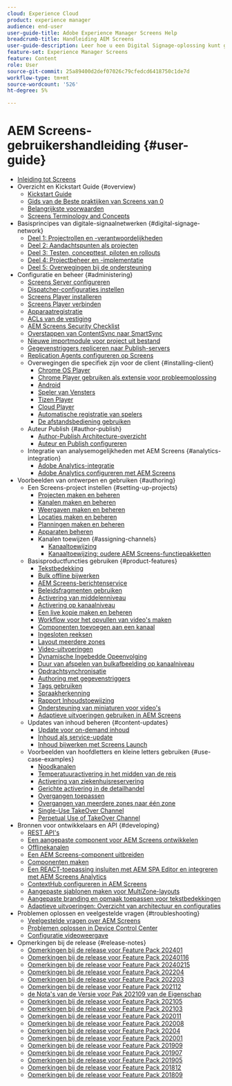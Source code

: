 ```yaml
---
cloud: Experience Cloud
product: experience manager
audience: end-user
user-guide-title: Adobe Experience Manager Screens Help
breadcrumb-title: Handleiding AEM Screens
user-guide-description: Leer hoe u een Digital Signage-oplossing kunt gebruiken om dynamische en interactieve digitale ervaringen en interacties te publiceren.
feature-set: Experience Manager Screens
feature: Content
role: User
source-git-commit: 25a89400d2def07026c79cfedcd6418750c1de7d
workflow-type: tm+mt
source-wordcount: '526'
ht-degree: 5%

---
```



# AEM Screens-gebruikershandleiding {#user-guide}

+ [Inleiding tot Screens](aem-screens-introduction.md)
+ Overzicht en Kickstart Guide {#overview}
   + [Kickstart Guide](kickstart-for-aem-screens.md)
   + [Gids van de Beste praktijken van Screens van 0](https://experienceleague.adobe.com/en/docs/experience-manager-screens/using/about-guide)
   + [Belangrijkste voorwaarden](screens-glossary.md)
   + [Screens Terminology and Concepts](screens-concepts-feature-video-understand.md)
+ Basisprincipes van digitale-signaalnetwerken {#digital-signage-network}
   + [Deel 1: Projectrollen en -verantwoordelijkheden](project-roles-responsibilities.md)
   + [Deel 2: Aandachtspunten als projecten](project-considerations.md)
   + [Deel 3: Testen, concepttest, piloten en rollouts](testing-pocs-pilots-rollouts.md)
   + [Deel 4: Projectbeheer en -implementatie](project-management-and-deployment.md)
   + [Deel 5: Overwegingen bij de ondersteuning](support-considerations.md)
+ Configuratie en beheer {#administering}
   + [Screens Server configureren](configuring-screens-introduction.md)
   + [Dispatcher-configuraties instellen](dispatcher-configurations-aem-screens.md)
   + [Screens Player installeren](installing-screens-player.md)
   + [Screens Player verbinden](working-with-screens-player.md)
   + [Apparaatregistratie](device-registration.md)
   + [ACLs van de vestiging](setting-up-acls.md)
   + [AEM Screens Security Checklist](security-checklist.md)
   + [Overstappen van ContentSync naar SmartSync](smartsync.md)
   + [Nieuwe importmodule voor project uit bestand](project-importer.md)
   + [Gegevenstriggers repliceren naar Publish-servers](replicating-data-triggers.md)
   + [Replication Agents configureren op Screens](configure-screens-replication.md)
   + Overwegingen die specifiek zijn voor de client {#installing-client}
      + [Chrome OS Player](implementing-chrome-os-player.md)
      + [Chrome Player gebruiken als extensie voor probleemoplossing](using-chrome-player-as-an-extension.md)
      + [Android](implementing-android-player.md)
      + [ Speler van Vensters ](implementing-windows-player.md)
      + [Tizen Player](tizen-player.md)
      + [Cloud Player](implementing-cloud-player.md)
      + [Automatische registratie van spelers](auto-registration-players.md)
      + [De afstandsbediening gebruiken](implementing-remote-control.md)
   + Auteur Publish {#author-publish}
      + [Author-Publish Architecture-overzicht](author-publish-architecture-overview.md)
      + [Auteur en Publish configureren](author-and-publish.md)
   + Integratie van analysemogelijkheden met AEM Screens {#analytics-integration}
      + [Adobe Analytics-integratie](adobe-analytics-integration-aem-screens.md)
      + [Adobe Analytics configureren met AEM Screens](configuring-adobe-analytics-aem-screens.md)
+ Voorbeelden van ontwerpen en gebruiken {#authoring}
   + Een Screens-project instellen {#setting-up-projects}
      + [Projecten maken en beheren](creating-a-screens-project.md)
      + [Kanalen maken en beheren](managing-channels.md)
      + [Weergaven maken en beheren](managing-displays.md)
      + [Locaties maken en beheren](managing-locations.md)
      + [Planningen maken en beheren](managing-schedules.md)
      + [Apparaten beheren](managing-devices.md)
      + Kanalen toewijzen {#assigning-channels}
         + [Kanaaltoewijzing](channel-assignment-latest-fp.md)
         + [Kanaaltoewijzing: oudere AEM Screens-functiepakketten](channel-assignment.md)
   + Basisproductfuncties gebruiken {#product-features}
      + [Tekstbedekking](text-overlay.md)
      + [Bulk offline bijwerken](bulk-offline-update.md)
      + [AEM Screens-berichtenservice](screens-notifications-service.md)
      + [Beleidsfragmenten gebruiken](experience-fragments-in-screens.md)
      + [Activering van middelenniveau](asset-level-scheduling.md)
      + [Activering op kanaalniveau](channel-level-activation.md)
      + [Een live kopie maken en beheren](managing-livecopy.md)
      + [Workflow voor het opvullen van video&#39;s maken](creating-a-video-padding-workflow.md)
      + [Componenten toevoegen aan een kanaal](adding-components-to-a-channel.md)
      + [Ingesloten reeksen](embedded-sequences.md)
      + [Layout meerdere zones](multi-zone-layout-aem-screens.md)
      + [Video-uitvoeringen](generating-renditions.md)
      + [ Dynamische Ingebedde Opeenvolging ](dynamic-embedded-sequences.md)
      + [Duur van afspelen van bulkafbeelding op kanaalniveau](channel-level-image-playback.md)
      + [Opdrachtsynchronisatie](using-command-sync.md)
      + [Authoring met gegevenstriggers](authoring-data-triggers.md)
      + [Tags gebruiken](tagging.md)
      + [Spraakherkenning](voice-recognition.md)
      + [Rapport Inhoudstoewijzing](content-assignment-report.md)
      + [Ondersteuning van miniaturen voor video&#39;s](thumbnail-support.md)
      + [Adaptieve uitvoeringen gebruiken in AEM Screens](using-adaptive-renditions.md)
   + Updates van inhoud beheren {#content-updates}
      + [Update voor on-demand inhoud](on-demand-content.md)
      + [Inhoud als service-update](content-update-as-a-service.md)
      + [Inhoud bijwerken met Screens Launch](launches.md)
   + Voorbeelden van hoofdletters en kleine letters gebruiken {#use-case-examples}
      + [Noodkanalen](emergency-channel.md)
      + [Temperatuuractivering in het midden van de reis](local-temperature-activation.md)
      + [Activering van ziekenhuisreservering](hospitality-reservation-activation.md)
      + [Gerichte activering in de detailhandel](retail-inventory-activation.md)
      + [Overgangen toepassen](applying-transitions.md)
      + [Overgangen van meerdere zones naar één zone](multizone-to-singlezone.md)
      + [Single-Use TakeOver Channel](single-use-takeover-channel.md)
      + [Perpetual Use of TakeOver Channel](perpetual-takeover-channel.md)
+ Bronnen voor ontwikkelaars en API {#developing}
   + [REST API&#39;s](rest-api.md)
   + [Een aangepaste component voor AEM Screens ontwikkelen](developing-custom-component-tutorial-develop.md)
   + [Offlinekanalen](offline-channels.md)
   + [Een AEM Screens-component uitbreiden](extending-component-tutorial-develop.md)
   + [Componenten maken](creating-components.md)
   + [Een REACT-toepassing insluiten met AEM SPA Editor en integreren met AEM Screens Analytics](embedding-react-app.md)
   + [ContextHub configureren in AEM Screens](configuring-context-hub.md)
   + [Aangepaste sjablonen maken voor MultiZone-layouts](creating-custom-templates-multizone-layouts.md)
   + [Aangepaste branding en opmaak toepassen voor tekstbedekkingen](custom-branding-text-overlays.md)
   + [Adaptieve uitvoeringen: Overzicht van architectuur en configuraties](/help/user-guide/adaptive-renditions.md)
+ Problemen oplossen en veelgestelde vragen {#troubleshooting}
   + [Veelgestelde vragen over AEM Screens](aem-screens-faqs.md)
   + [Problemen oplossen in Device Control Center](monitoring-screens.md)
   + [Configuratie videoweergave](troubleshoot-videos.md)
+ Opmerkingen bij de release {#release-notes}
   + [Opmerkingen bij de release voor Feature Pack 202401](release-notes-fp-202401.md)
   + [Opmerkingen bij de release voor Feature Pack 20240116](release-notes-fp-20240116.md)
   + [Opmerkingen bij de release voor Feature Pack 20240215](release-notes-fp-20240215.md)
   + [Opmerkingen bij de release voor Feature Pack 202204](release-notes-fp-202204.md)
   + [Opmerkingen bij de release voor Feature Pack 202203](release-notes-fp-202203.md)
   + [Opmerkingen bij de release voor Feature Pack 202112](release-notes-fp-202112.md)
   + [ de Nota&#39;s van de Versie voor Pak 202109 van de Eigenschap ](release-notes-fp-202109.md)
   + [Opmerkingen bij de release voor Feature Pack 202105](release-notes-fp-202105.md)
   + [Opmerkingen bij de release voor Feature Pack 202103](release-notes-fp-202103.md)
   + [Opmerkingen bij de release voor Feature Pack 202011](release-notes-fp-202011.md)
   + [Opmerkingen bij de release voor Feature Pack 202008](release-notes-fp-202008.md)
   + [Opmerkingen bij de release voor Feature Pack 20204](release-notes-fp-202004.md)
   + [Opmerkingen bij de release voor Feature Pack 202001](release-notes-fp-202001.md)
   + [Opmerkingen bij de release voor Feature Pack 201909](release-notes-fp-201909.md)
   + [Opmerkingen bij de release voor Feature Pack 201907](release-notes-fp-201907.md)
   + [Opmerkingen bij de release voor Feature Pack 201905](screens-release-notes-fp-201905.md)
   + [Opmerkingen bij de release voor Feature Pack 201812](release-notes-fp-201812.md)
   + [Opmerkingen bij de release voor Feature Pack 201809](screens-release-notes.md)
